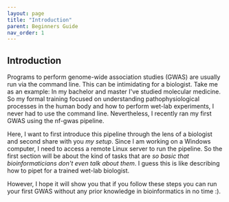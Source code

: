 ```yaml
---
layout: page
title: "Introduction"
parent: Beginners Guide
nav_order: 1
---
```


##  Introduction

Programs to perform genome-wide association studies (GWAS) are usually run via the command line. This can be intimidating for a biologist. Take me as an example: In my bachelor and master I've studied molecular medicine. So my formal training focused on understanding pathophysiological processes in the human body and how to perform wet-lab experiments, I never had to use the command line. Nevertheless, I recently ran my first GWAS using the nf-gwas pipeline.

Here, I want to first introduce this pipeline through the lens of a biologist and second share with you *my setup*.
Since I am working on a Windows computer, I need to access a remote Linux server to run the pipeline. So the first section will be about the kind of tasks that are *so basic that bioinformaticians don't even talk about them*. I guess this is like describing how to pipet for a trained wet-lab biologist.

However, I hope it will show you that if you follow these steps you can run your first GWAS without any prior knowledge in bioinformatics in no time :).
